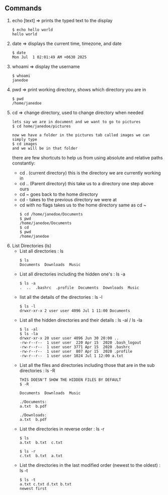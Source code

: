## Commands
<ol>
<li>echo [text] => prints the typed text to the display</li>

	$ echo hello world
	hello world

<li>date => displays the current time, timezone, and date</li>
	
	$ date
	Mon Jul  1 02:01:49 AM +0630 2025

<li>whoami => display the username </li>
	
	$ whoami
	janedoe

<li>pwd => print working directory, shows which directory you are in</li>
	
	$ pwd
	/home/janedoe

<li>cd => change directory, used to change directory when needed</li>
	
	lets say we are in document and we want to go to pictures
	$ cd home/janedoe/pictures
	
	now we have a folder in the pictures tab called images we can simply type
	$ cd images
	and we will be in that folder

there are few shortcuts to help us from using absolute and relative paths constantly:
<ul>
<li>cd . (current directory) this is the directory we are currently working in
</li>
<li>
cd .. (Parent directory) this take us to a directory one step above ours
</li>
<li>
cd ~ goes back to the home directory
</li>
<li>
cd - takes to the previous directory we were at
</li>
<li>cd with no flags takes us to the home directory same as cd ~

	$ cd /home/janedoe/Documents
	$ pwd
	/home/janedoe/Documents
	$ cd
	$ pwd
	/home/janedoe
</ul>

<li> List Directories (ls)
<ul>
<li>List all directories : ls</li>

	$ ls
	Documents  Downloads  Music

<li>List all directories including the hidden one's : ls -a</li>

	$ ls -a
	.  ..  .bashrc  .profile  Documents  Downloads  Music

<li>list all the details of the directories : ls -l</li>

	$ ls -l
	drwxr-xr-x 2 user user 4096 Jul 1 11:00 Documents

<li>List all the hidden directories and their details : ls -al / ls -la</li>

	$ ls -al
	$ ls -la
	drwxr-xr-x 20 user user 4096 Jun 30 20:00 ..
	-rw-r--r--  1 user user  220 Apr 15  2020 .bash_logout
	-rw-r--r--  1 user user 3771 Apr 15  2020 .bashrc
	-rw-r--r--  1 user user  807 Apr 15  2020 .profile
	-rw-r--r--  1 user user 1024 Jul 1 12:00 a.txt

<li>List all the files and directories including those that are in the sub directories : ls -R</li>

	THIS DOESN'T SHOW THE HIDDEN FILES BY DEFAULT 
	$ -R

	Documents  Downloads  Music  

	./Documents:
	a.txt  b.pdf

	./Downloads:
	a.txt  b.pdf

<li> List the directories in reverse order : ls -r</li>

	$ ls
	a.txt  b.txt  c.txt

	$ ls -r
	c.txt  b.txt  a.txt

<li>List the directories in the last modified order (newest to the oldest) : ls -t</li>

	$ ls -t
	a.txt c.txt d.txt b.txt
	newest first
</ul>


</ol>